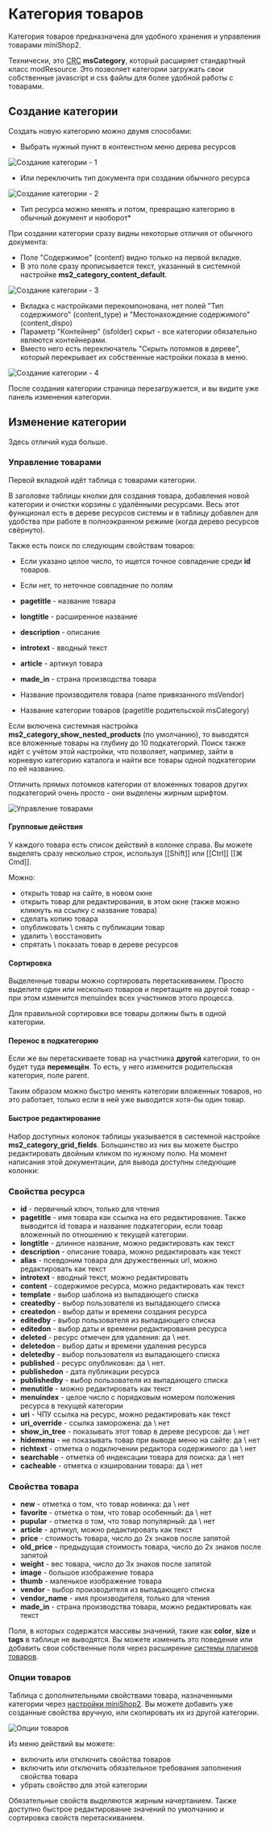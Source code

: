 # Категория товаров

Категория товаров предназначена для удобного хранения и управления товарами miniShop2.

Технически, это [CRC][0] **msCategory**, который расширяет стандартный класс modResource.
Это позволяет категории загружать свои собственные javascript и css файлы для более удобной работы с товарами.

## Создание категории

Создать новую категорию можно двумя способами:

- Выбрать нужный пункт в контекстном меню дерева ресурсов

![Создание категории - 1](https://file.modx.pro/files/d/8/7/d87edd56ee056286ed8eb4575db6df6c.png)

- Или переключить тип документа при создании обычного ресурса

![Создание категории - 2](https://file.modx.pro/files/c/b/c/cbc1e2f61632967c578cdfc22763ad93.png)

- Тип ресурса можно менять и потом, превращаю категорию в обычный документ и наоборот*

При создании категории сразу видны некоторые отличия от обычного документа:

- Поле "Содержимое" (content) видно только на первой вкладке.
- В это поле сразу прописывается текст, указанный в системной настройке **ms2_category_content_default**.

![Создание категории - 3](https://file.modx.pro/files/0/e/0/0e0fa2e909480f5310381da4ed291552.png)

- Вкладка с настройками перекомпонована, нет полей "Тип содержимого" (content_type) и "Местонахождение содержимого" (content_dispo)
- Параметр "Контейнер" (isfolder) скрыт - все категории обязательно являются контейнерами.
- Вместо него есть переключатель "Скрыть потомков в дереве", который перекрывает их собственные настройки показа в меню.

![Создание категории - 4](https://file.modx.pro/files/5/4/a/54ad024a03e945a7017c06b93edce074.png)

После создания категории страница перезагружается, и вы видите уже панель изменения категории.

## Изменение категории

Здесь отличий куда больше.

### Управление товарами

Первой вкладкой идёт таблица с товарами категории.

В заголовке таблицы кнопки для создания товара, добавления новой категории и очистки корзины с удалёнными ресурсами.
Весь этот функционал есть в дереве ресурсов системы и в таблицу добавлен для удобства при работе в полноэкранном режиме (когда дерево ресурсов свёрнуто).

Также есть поиск по следующим свойствам товаров:

- Если указано целое число, то ищется точное совпадение среди **id** товаров.
- Если нет, то неточное совпадение по полям

- **pagetitle** - название товара
- **longtitle** - расширенное название
- **description** - описание
- **introtext** - вводный текст
- **article** - артикул товара
- **made_in** - страна производства товара
- Название производителя товара (name привязанного msVendor)
- Название категории товаров (pagetitle родительской msCategory)

Если включена системная настройка **ms2_category_show_nested_products** (по умолчанию), то выводятся все вложенные товары на глубину до 10 подкатегорий.
Поиск также идёт с учётом этой настройки, что позволяет, например, зайти в корневую категорию каталога и найти все товары одной подкатегории по её названию.

Отличить прямых потомков категории от вложенных товаров других подкатегорий очень просто - они выделены жирным шрифтом.

![Управление товарами](https://file.modx.pro/files/c/f/d/cfd7aedea1539f18cffb4b7077acbca0.png)

#### Групповые действия

У каждого товара есть список действий в колонке справа. Вы можете выделять сразу несколько строк, используя [[Shift]] или [[Ctrl]] [[⌘ Cmd]].

Можно:

- открыть товар на сайте, в новом окне
- открыть товар для редактирования, в этом окне (также можно кликнуть на ссылку с название товара)
- сделать копию товара
- опубликовать \ снять с публикации товар
- удалить \ восстановить
- спрятать \ показать товар в дереве ресурсов

#### Сортировка

Выделенные товары можно сортировать перетаскиванием.
Просто выделите один или несколько товаров и перетащите на другой товар - при этом изменится menuindex всех участников этого процесса.

Для правильной сортировки все товары должны быть в одной категории.

#### Перенос в подкатегорию

Если же вы перетаскиваете товар на участника **другой** категории, то он будет туда **перемещён**.
То есть, у него изменится родительская категория, поле parent.

Таким образом можно быстро менять категории вложенных товаров, но это работает, только если в ней уже выводится хотя-бы один товар.

#### Быстрое редактирование

Набор доступных колонок таблицы указывается в системной настройке **ms2_category_grid_fields**.
Большинство из них вы можете быстро редактировать двойным кликом по нужному полю.
На момент написания этой документации, для вывода доступны следующие колонки:

### Свойства ресурса

- **id** - первичный ключ, только для чтения
- **pagetitle** - имя товара как ссылка на его редактирование. Также выводится id товара и название подкатегории, если товар вложенный по отношению к текущей категории.
- **longtitle** - длинное название, можно редактировать как текст
- **description** - описание товара, можно редактировать как текст
- **alias** - псевдоним товара для дружественных url, можно редактировать как текст
- **introtext** - вводный текст, можно редактировать
- **content** - содержимое ресурса, можно редактировать как текст
- **template** - выбор шаблона из выпадающего списка
- **createdby** - выбор пользователя из выпадающего списка
- **createdon** - выбор даты и времени создания ресурса
- **editedby** - выбор пользователя из выпадающего списка
- **editedon** - выбор даты и времени редактирования ресурса
- **deleted** - ресурс отмечен для удаления: да \ нет.
- **deletedon** - выбор даты и времени удаления ресурса
- **deletedby** - выбор пользователя из выпадающего списка
- **published** - ресурс опубликован: да \ нет.
- **publishedon** - дата публикации ресурса
- **publishedby** - выбор пользователя из выпадающего списка
- **menutitle** - можно редактировать как текст
- **menuindex** - целое число с порядковым номером положения ресурса в текущей категории
- **uri** - ЧПУ ссылка на ресурс, можно редактировать как текст
- **uri_override** - ссылка заморожена: да \ нет
- **show_in_tree** - показывать этот товар в дереве ресурсов: да \ нет
- **hidemenu** - не показывать товар при выводе меню на сайте: да \ нет
- **richtext** - отметка о подключении редактора содержимого: да \ нет
- **searchable** - отметка об индексации товара для поиска: да \ нет
- **cacheable** - отметка о кэшировании товара: да \ нет

### Свойства товара

- **new** - отметка о том, что товар новинка: да \ нет
- **favorite** - отметка о том, что товар особенный: да \ нет
- **pupular** - отметка о том, что товар популярный: да \ нет
- **article** - артикул, можно редактировать как текст
- **price** - стоимость товара, число до 2х знаков после запятой
- **old_price** - предыдущая стоимость товара, число до 2х знаков после запятой
- **weight** - вес товара, число до 3х знаков после запятой
- **image** - большое изображение товара
- **thumb** - маленькое изображение товара
- **vendor** - выбор производителя из выпадающего списка
- **vendor_name** - имя производителя, только для чтения
- **made_in** - страна производства товара, можно редактировать как текст

Поля, в которых содержатся массивы значений, такие как **color**, **size** и **tags** в таблице не выводятся.
Вы можете изменить это поведение или добавить свои собственные поля через расширение [системы плагинов товаров][1].

### Опции товаров

Таблица с дополнительными свойствами товара, назначенными категории через [настройки miniShop2][2].
Вы можете добавить уже созданные свойства вручную, или скопировать их из другой категории.

![Опции товаров](https://file.modx.pro/files/b/d/7/bd729e2da9295e635ffe33e1926c1a3c.png)

Из меню действий вы можете:

- включить или отключить свойства товаров
- включить или отключить обязательное требования заполнения свойства товара
- убрать свойство для этой категории

Обязательные свойств выделяются жирным начертанием.
Также доступно быстрое редактирование значений по умолчанию и сортировка свойств перетаскиванием.

[0]: http://rtfm.modx.com/revolution/2.x/developing-in-modx/advanced-development/custom-resource-classes
[1]: /components/minishop2/development/product-plugins
[2]: /components/minishop2/interface/settings

